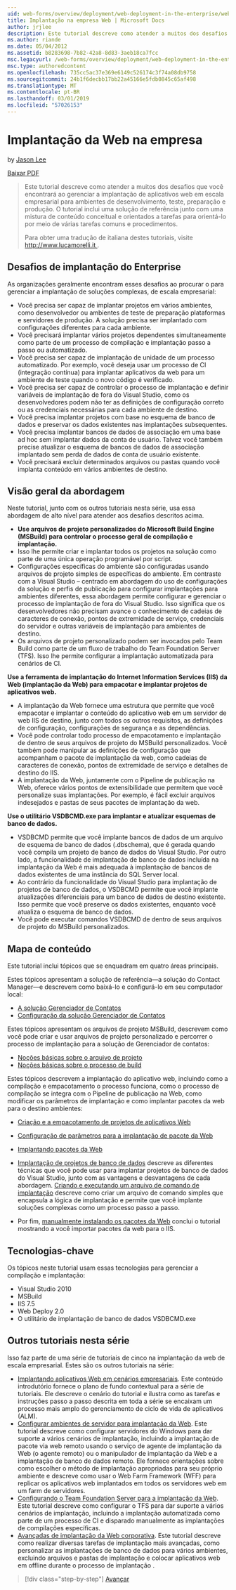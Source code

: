 ```yaml
---
uid: web-forms/overview/deployment/web-deployment-in-the-enterprise/web-deployment-in-the-enterprise
title: Implantação na empresa Web | Microsoft Docs
author: jrjlee
description: Este tutorial descreve como atender a muitos dos desafios que você encontrará ao gerenciar a implantação de aplicativos para desenvolvedores da web em escala empresarial...
ms.author: riande
ms.date: 05/04/2012
ms.assetid: b8283698-7b82-42a8-8d83-3aeb18ca7fcc
msc.legacyurl: /web-forms/overview/deployment/web-deployment-in-the-enterprise/web-deployment-in-the-enterprise
msc.type: authoredcontent
ms.openlocfilehash: 735cc5ac37e369e6149c526174c3f74a08db9758
ms.sourcegitcommit: 24b1f6decbb17bb22a45166e5fdb0845c65af498
ms.translationtype: MT
ms.contentlocale: pt-BR
ms.lasthandoff: 03/01/2019
ms.locfileid: "57026153"
---
```

<a name="web-deployment-in-the-enterprise"></a>Implantação da Web na empresa
====================
by [Jason Lee](https://github.com/jrjlee)

[Baixar PDF](https://msdnshared.blob.core.windows.net/media/MSDNBlogsFS/prod.evol.blogs.msdn.com/CommunityServer.Blogs.Components.WeblogFiles/00/00/00/63/56/8130.DeployingWebAppsInEnterpriseScenarios.pdf)

> Este tutorial descreve como atender a muitos dos desafios que você encontrará ao gerenciar a implantação de aplicativos web em escala empresarial para ambientes de desenvolvimento, teste, preparação e produção. O tutorial inclui uma solução de referência junto com uma mistura de conteúdo conceitual e orientados a tarefas para orientá-lo por meio de várias tarefas comuns e procedimentos.
> 
> Para obter uma tradução de italiana destes tutoriais, visite [ http://www.lucamorelli.it ](http://www.lucamorelli.it).


## <a name="enterprise-deployment-challenges"></a>Desafios de implantação do Enterprise

As organizações geralmente encontram esses desafios ao procurar o para gerenciar a implantação de soluções complexas, de escala empresarial:

- Você precisa ser capaz de implantar projetos em vários ambientes, como desenvolvedor ou ambientes de teste de preparação plataformas e servidores de produção. A solução precisa ser implantado com configurações diferentes para cada ambiente.
- Você precisará implantar vários projetos dependentes simultaneamente como parte de um processo de compilação e implantação passo a passo ou automatizado.
- Você precisa ser capaz de implantação de unidade de um processo automatizado. Por exemplo, você deseja usar um processo de CI (integração contínua) para implantar aplicativos da web para um ambiente de teste quando o novo código é verificado.
- Você precisa ser capaz de controlar o processo de implantação e definir variáveis de implantação de fora do Visual Studio, como os desenvolvedores podem não ter as definições de configuração correto ou as credenciais necessárias para cada ambiente de destino.
- Você precisa implantar projetos com base no esquema de banco de dados e preservar os dados existentes nas implantações subsequentes.
- Você precisa implantar bancos de dados de associação em uma base ad hoc sem implantar dados da conta de usuário. Talvez você também precise atualizar o esquema de bancos de dados de associação implantado sem perda de dados de conta de usuário existente.
- Você precisará excluir determinados arquivos ou pastas quando você implanta conteúdo em vários ambientes de destino.

## <a name="overview-of-approach"></a>Visão geral da abordagem

Neste tutorial, junto com os outros tutoriais nesta série, usa essa abordagem de alto nível para atender aos desafios descritos acima.

- **Use arquivos de projeto personalizados do Microsoft Build Engine (MSBuild) para controlar o processo geral de compilação e implantação.**
- Isso lhe permite criar e implantar todos os projetos na solução como parte de uma única operação programável por script.
- Configurações específicas do ambiente são configuradas usando arquivos de projeto simples de específicas do ambiente. Em contraste com a Visual Studio – centrado em abordagem do uso de configurações da solução e perfis de publicação para configurar implantações para ambientes diferentes, essa abordagem permite configurar e gerenciar o processo de implantação de fora do Visual Studio. Isso significa que os desenvolvedores não precisam avance o conhecimento de cadeias de caracteres de conexão, pontos de extremidade de serviço, credenciais do servidor e outras variáveis de implantação para ambientes de destino.
- Os arquivos de projeto personalizado podem ser invocados pelo Team Build como parte de um fluxo de trabalho do Team Foundation Server (TFS). Isso lhe permite configurar a implantação automatizada para cenários de CI.

**Use a ferramenta de implantação do Internet Information Services (IIS) da Web (implantação da Web) para empacotar e implantar projetos de aplicativos web.**

- A implantação da Web fornece uma estrutura que permite que você empacotar e implantar o conteúdo do aplicativo web em um servidor de web IIS de destino, junto com todos os outros requisitos, as definições de configuração, configurações de segurança e as dependências.
- Você pode controlar todo processo de empacotamento e implantação de dentro de seus arquivos de projeto do MSBuild personalizados. Você também pode manipular as definições de configuração que acompanham o pacote de implantação da web, como cadeias de caracteres de conexão, pontos de extremidade de serviço e detalhes de destino do IIS.
- A implantação da Web, juntamente com o Pipeline de publicação na Web, oferece vários pontos de extensibilidade que permitem que você personalize suas implantações. Por exemplo, é fácil excluir arquivos indesejados e pastas de seus pacotes de implantação da web.

**Use o utilitário VSDBCMD.exe para implantar e atualizar esquemas de banco de dados.**

- VSDBCMD permite que você implante bancos de dados de um arquivo de esquema de banco de dados (.dbschema), que é gerada quando você compila um projeto de banco de dados do Visual Studio. Por outro lado, a funcionalidade de implantação de banco de dados incluída na implantação da Web é mais adequada à implantação de bancos de dados existentes de uma instância do SQL Server local.
- Ao contrário da funcionalidade do Visual Studio para implantação de projetos de banco de dados, o VSDBCMD permite que você implante atualizações diferenciais para um banco de dados de destino existente. Isso permite que você preserve os dados existentes, enquanto você atualiza o esquema de banco de dados.
- Você pode executar comandos VSDBCMD de dentro de seus arquivos de projeto do MSBuild personalizados.

## <a name="content-map"></a>Mapa de conteúdo

Este tutorial inclui tópicos que se enquadram em quatro áreas principais.

Estes tópicos apresentam a solução de referência&#x2014;a solução do Contact Manager&#x2014;e descrevem como baixá-lo e configurá-lo em seu computador local:

- [A solução Gerenciador de Contatos](the-contact-manager-solution.md)
- [Configuração da solução Gerenciador de Contatos](setting-up-the-contact-manager-solution.md)

Estes tópicos apresentam os arquivos de projeto MSBuild, descrevem como você pode criar e usar arquivos de projeto personalizado e percorrer o processo de implantação para a solução de Gerenciador de contatos:

- [Noções básicas sobre o arquivo de projeto](understanding-the-project-file.md)
- [Noções básicas sobre o processo de build](understanding-the-build-process.md)

Estes tópicos descrevem a implantação do aplicativo web, incluindo como a compilação e empacotamento o processo funciona, como o processo de compilação se integra com o Pipeline de publicação na Web, como modificar os parâmetros de implantação e como implantar pacotes da web para o destino ambientes:

- [Criação e a empacotamento de projetos de aplicativos Web](building-and-packaging-web-application-projects.md)
- [Configuração de parâmetros para a implantação de pacote da Web](configuring-parameters-for-web-package-deployment.md)
- [Implantando pacotes da Web](deploying-web-packages.md)

- [Implantação de projetos de banco de dados](deploying-database-projects.md) descreve as diferentes técnicas que você pode usar para implantar projetos de banco de dados do Visual Studio, junto com as vantagens e desvantagens de cada abordagem. [Criando e executando um arquivo de comando de implantação](creating-and-running-a-deployment-command-file.md) descreve como criar um arquivo de comando simples que encapsula a lógica de implantação e permite que você implante soluções complexas como um processo passo a passo.
- Por fim, [manualmente instalando os pacotes da Web](manually-installing-web-packages.md) conclui o tutorial mostrando a você importar pacotes da web para o IIS.

## <a name="key-technologies"></a>Tecnologias-chave

Os tópicos neste tutorial usam essas tecnologias para gerenciar a compilação e implantação:

- Visual Studio 2010
- MSBuild
- IIS 7.5
- Web Deploy 2.0
- O utilitário de implantação de banco de dados VSDBCMD.exe

## <a name="other-tutorials-in-this-series"></a>Outros tutoriais nesta série

Isso faz parte de uma série de tutoriais de cinco na implantação da web de escala empresarial. Estes são os outros tutoriais na série:

- [Implantando aplicativos Web em cenários empresariais](../deploying-web-applications-in-enterprise-scenarios/deploying-web-applications-in-enterprise-scenarios.md). Este conteúdo introdutório fornece o plano de fundo contextual para a série de tutoriais. Ele descreve o cenário do tutorial e ilustra como as tarefas e instruções passo a passo descrita em toda a série se encaixam um processo mais amplo do gerenciamento de ciclo de vida de aplicativos (ALM).
- [Configurar ambientes de servidor para implantação da Web](../configuring-server-environments-for-web-deployment/configuring-server-environments-for-web-deployment.md). Este tutorial descreve como configurar servidores do Windows para dar suporte a vários cenários de implantação, incluindo a implantação de pacote via web remoto usando o serviço de agente de implantação da Web (o agente remoto) ou o manipulador de implantação da Web e a implantação de banco de dados remoto. Ele fornece orientações sobre como escolher o método de implantação apropriadas para seu próprio ambiente e descreve como usar o Web Farm Framework (WFF) para replicar os aplicativos web implantados em todos os servidores web em um farm de servidores.
- [Configurando o Team Foundation Server para a implantação da Web](../configuring-team-foundation-server-for-web-deployment/configuring-team-foundation-server-for-web-deployment.md). Este tutorial descreve como configurar o TFS para dar suporte a vários cenários de implantação, incluindo a implantação automatizada como parte de um processo de CI e disparado manualmente as implantações de compilações específicas.
- [Avançadas de implantação da Web corporativa](../advanced-enterprise-web-deployment/advanced-enterprise-web-deployment.md). Este tutorial descreve como realizar diversas tarefas de implantação mais avançadas, como personalizar as implantações de banco de dados para vários ambientes, excluindo arquivos e pastas de implantação e colocar aplicativos web em offline durante o processo de implantação .

> [!div class="step-by-step"]
> [Avançar](the-contact-manager-solution.md)
